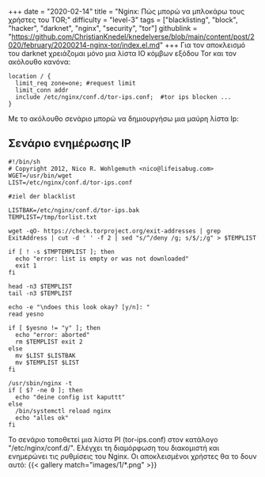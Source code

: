 +++
date = "2020-02-14"
title = "Nginx: Πώς μπορώ να μπλοκάρω τους χρήστες του TOR;"
difficulty = "level-3"
tags = ["blacklisting", "block", "hacker", "darknet", "nginx", "security", "tor"]
githublink = "https://github.com/ChristianKnedel/knedelverse/blob/main/content/post/2020/february/20200214-nginx-tor/index.el.md"
+++
Για τον αποκλεισμό του darknet χρειάζομαι μόνο μια λίστα IO κόμβων εξόδου Tor και τον ακόλουθο κανόνα:
```
location / { 
  limit_req zone=one; #request limit 
  limit_conn addr 
  include /etc/nginx/conf.d/tor-ips.conf;  #tor ips blocken ... 
}

```
Με το ακόλουθο σενάριο μπορώ να δημιουργήσω μια μαύρη λίστα Ip:
## Σενάριο ενημέρωσης IP

```
#!/bin/sh 
# Copyright 2012, Nico R. Wohlgemuth <nico@lifeisabug.com> WGET=/usr/bin/wget 
LIST=/etc/nginx/conf.d/tor-ips.conf 

#ziel der blacklist 

LISTBAK=/etc/nginx/conf.d/tor-ips.bak 
TEMPLIST=/tmp/torlist.txt 

wget -qO- https://check.torproject.org/exit-addresses | grep ExitAddress | cut -d ' ' -f 2 | sed "s/^/deny /g; s/$/;/g" > $TEMPLIST 

if [ ! -s $TMPTEMPLIST ]; then 
  echo "error: list is empty or was not downloaded" 
  exit 1 
fi 

head -n3 $TEMPLIST 
tail -n3 $TEMPLIST 

echo -e "\ndoes this look okay? [y/n]: " 
read yesno 

if [ $yesno != "y" ]; then 
  echo "error: aborted" 
  rm $TEMPLIST exit 2 
else 
  mv $LIST $LISTBAK 
  mv $TEMPLIST $LIST 
fi 

/usr/sbin/nginx -t 
if [ $? -ne 0 ]; then 
  echo "deine config ist kaputtt" 
else 
  /bin/systemctl reload nginx 
  echo "alles ok" 
fi

```
Το σενάριο τοποθετεί μια λίστα PI (tor-ips.conf) στον κατάλογο "/etc/nginx/conf.d/". Ελέγχει τη διαμόρφωση του διακομιστή και ενημερώνει τις ρυθμίσεις του Nginx. Οι αποκλεισμένοι χρήστες θα το δουν αυτό:
{{< gallery match="images/1/*.png" >}}